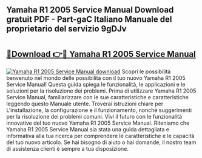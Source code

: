 ## Yamaha R1 2005 Service Manual Download gratuit PDF - Part-gaC Italiano Manuale del proprietario del servizio 9gDJv

# <h2><a href="http://dffid8i.blite.top/?on=Yamaha+R1+2005+Service+Manual">🔗Download 👉🔴 Yamaha R1 2005 Service Manual</a></h2>

[![Yamaha R1 2005 Service Manual download](https://i.imgur.com/lujVjoI.png)](http://dffid8i.blite.top/?on=Yamaha+R1+2005+Service+Manual)
Scopri le possibilità benvenuto nel mondo delle possibilità con il tuo nuovo Yamaha R1 2005 Service Manual! Questa guida spiega le funzionalità, le applicazioni e le soluzioni per la risoluzione dei problemi. Prima di utilizzare Yamaha R1 2005 Service Manual, familiarizzare con le sue caratteristiche e caratteristiche leggendo questo Manuale utente. Troverai istruzioni chiare per L'installazione, la configurazione e il funzionamento, nonché suggerimenti per la risoluzione dei problemi comuni. Vivi il futuro con le funzionalità innovative del tuo nuovo Yamaha R1 2005 Service Manual. Riteniamo che Yamaha R1 2005 Service Manual sia stata una guida dettagliata e informativa alla tua ricerca per comprendere le caratteristiche e le capacità del tuo nuovo articolo. Se hai bisogno di aiuto o hai domande, il nostro team di assistenza clienti è sempre a tua disposizione.
